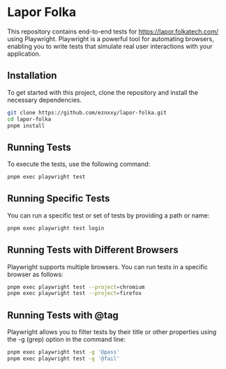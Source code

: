 # Lapor Folka

This repository contains end-to-end tests for https://lapor.folkatech.com/ using Playwright. Playwright is a powerful tool for automating browsers, enabling you to write tests that simulate real user interactions with your application.

## Installation

To get started with this project, clone the repository and install the necessary dependencies.

```bash
git clone https://github.com/eznxxy/lapor-folka.git
cd lapor-folka
pnpm install
```

## Running Tests

To execute the tests, use the following command:

```bash
pnpm exec playwright test
```

## Running Specific Tests

You can run a specific test or set of tests by providing a path or name:

```bash
pnpm exec playwright test login
```

## Running Tests with Different Browsers

Playwright supports multiple browsers. You can run tests in a specific browser as follows:

```bash
pnpm exec playwright test --project=chromium
pnpm exec playwright test --project=firefox
```

## Running Tests with @tag

Playwright allows you to filter tests by their title or other properties using the -g (grep) option in the command line:

```bash
pnpm exec playwright test -g '@pass'
pnpm exec playwright test -g '@fail'
```
